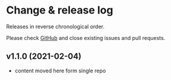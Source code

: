 # Change & release log

Releases in reverse chronological order.

Please check
[GitHub](https://github.com/micro-os-plus/cmsis-os-xpack/issues/)
and close existing issues and pull requests.

## v1.1.0 (2021-02-04)

- content moved here form single repo
